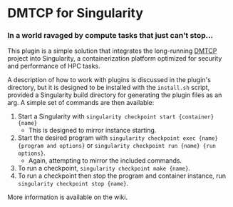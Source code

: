 # DMTCP for Singularity
### In a world ravaged by compute tasks that just can't stop...
This plugin is a simple solution that integrates the long-running [DMTCP](github.com/dmtcp/dmtcp) project into Singularity, a containerization platform optimized for security and performance of HPC tasks.

A description of how to work with plugins is discussed in the plugin's directory, but it is designed to be installed with the `install.sh` script, provided a Singularity build directory for generating the plugin files as an arg. A simple set of commands are then available:

1. Start a Singularity with `singularity checkpoint start {container} {name}`
   - This is designed to mirror instance starting.
2. Start the desired program with `singularity checkpoint exec {name} {program and options}` or `singularity checkpoint run {name} {run options}`.
   - Again, attempting to mirror the included commands.
3. To run a checkpoint, `singularity checkpoint make {name}`.
4. To run a checkpoint then stop the program and container instance, run `singularity checkpoint stop {name}`.

More information is available on the wiki.
